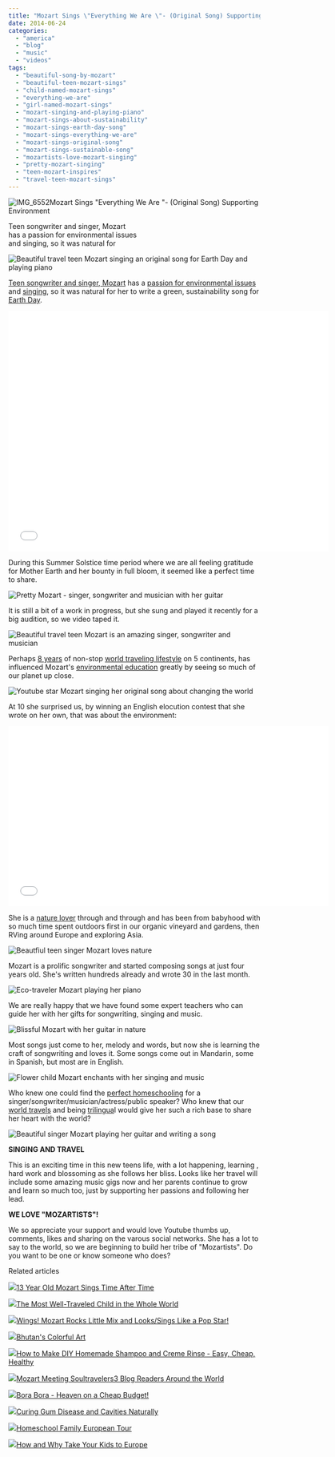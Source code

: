 ```yaml
---
title: "Mozart Sings \"Everything We Are \"- (Original Song) Supporting Environment"
date: 2014-06-24
categories: 
  - "america"
  - "blog"
  - "music"
  - "videos"
tags: 
  - "beautiful-song-by-mozart"
  - "beautiful-teen-mozart-sings"
  - "child-named-mozart-sings"
  - "everything-we-are"
  - "girl-named-mozart-sings"
  - "mozart-singing-and-playing-piano"
  - "mozart-sings-about-sustainability"
  - "mozart-sings-earth-day-song"
  - "mozart-sings-everything-we-are"
  - "mozart-sings-original-song"
  - "mozart-sings-sustainable-song"
  - "mozartists-love-mozart-singing"
  - "pretty-mozart-singing"
  - "teen-mozart-inspires"
  - "travel-teen-mozart-sings"
---
```


![IMG_6552](https://pub-ac94b3f306b24c0dba4238943c97f2e1.r2.dev/6a00e5502a9507883301a511d2ffb9970c.jpg)Mozart Sings "Everything We Are "- 
(Original Song) Supporting Environment  
  
Teen songwriter and singer, Mozart  
has a passion for environmental issues  
and singing, so it was natural for

<!--more-->  
![Beautiful travel teen Mozart singing an original song for Earth Day and playing piano](https://pub-ac94b3f306b24c0dba4238943c97f2e1.r2.dev/6a00e5502a9507883301a3fd243c10970b.png)  
  
[Teen songwriter and singer, Mozart](http://soultravelers3new.local/2014/03/mozart-beautiful-teen-singer-songwriter-musician.html "teen singer and songwriter pretty Mozart") has a [passion for environmental issues](http://soultravelers3new.local/2012/04/environmental-education-world-school-kid.html "environmental education") and [singing](http://soultravelers3new.local/2013/09/tween-is-a-talented-singer-songwriter.html "Mozart is a talented singer and songwriting girl"), so it was natural for her to write a green, sustainability song for [Earth Day](http://soultravelers3new.local/2009/04/family-travel-photohappy-earth-day.html "Earth Day celebration").  
  

<iframe allowfullscreen src="//www.youtube.com/embed/Jr5TNH_YF6M?rel=0" frameborder="0" height="480" width="640"></iframe>

  
  
During this Summer Solstice time period where we are all feeling gratitude for Mother Earth and her bounty in full bloom, it seemed like a perfect time to share.  
  
![Pretty Mozart - singer, songwriter and musician with her guitar](https://pub-ac94b3f306b24c0dba4238943c97f2e1.r2.dev/6a00e5502a9507883301a511d3bd6f970c.png)  
  
  
It is still a bit of a work in progress, but she sung and played it recently for a big audition, so we video taped it.  
  
![Beautiful travel teen Mozart is an amazing singer, songwriter and musician](https://pub-ac94b3f306b24c0dba4238943c97f2e1.r2.dev/6a00e5502a9507883301a3fd243c55970b.png)  
  
  
Perhaps [8 years](http://soultravelers3new.local/2013/09/why-travel-with-kids-kid-traveling-the-world-for-8-years-tells.html "kid traveling world for 8 years!") of non-stop [world traveling lifestyle](http://soultravelers3new.local/2012/01/amazing-family-world-tour.html "world traveling lifestyle") on 5 continents, has influenced Mozart's [environmental education](http://soultravelers3new.local/2011/04/earth-day-song-solo-and-1st-place.html "earth day song, solo and first place for environmental education") greatly by seeing so much of our planet up close.  
  
![Youtube star Mozart singing her original song about changing the world ](https://pub-ac94b3f306b24c0dba4238943c97f2e1.r2.dev/6a00e5502a9507883301a73ddf0585970d.png)  
  
  
At 10 she surprised us, by winning an English elocution contest that she wrote on her own, that was about the environment:  
  

<iframe allowfullscreen src="//www.youtube.com/embed/HW-C2PGehYc?rel=0" frameborder="0" height="360" width="640"></iframe>

  
  
She is a [nature lover](http://soultravelers3new.local/2011/07/beautiful-butterfly-flowers-and-family-travel.html "nature lover") through and through and has been from babyhood with so much time spent outdoors first in our organic vineyard and gardens, then RVing around Europe and exploring Asia.  
  
![Beautfiul teen singer Mozart loves nature](https://pub-ac94b3f306b24c0dba4238943c97f2e1.r2.dev/6a00e5502a9507883301a73ddf0c2c970d.png)  
  
Mozart is a prolific songwriter and started composing songs at just four years old. She's written hundreds already and wrote 30 in the last month.  
  
![Eco-traveler  Mozart playing her piano](https://pub-ac94b3f306b24c0dba4238943c97f2e1.r2.dev/6a00e5502a9507883301a511d3c476970c.png)  
  
We are really happy that we have found some expert teachers who can guide her with her gifts for songwriting, singing and music.  
  
![Blissful Mozart with her guitar in nature ](https://pub-ac94b3f306b24c0dba4238943c97f2e1.r2.dev/6a00e5502a9507883301a73ddf0c52970d.png)  
  
Most songs just come to her, melody and words, but now she is learning the craft of songwriting and loves it. Some songs come out in Mandarin, some in Spanish, but most are in English.  
  
![Flower child Mozart enchants with her singing and music](https://pub-ac94b3f306b24c0dba4238943c97f2e1.r2.dev/6a00e5502a9507883301a73ddf06c0970d.png)  
  
Who knew one could find the [perfect homeschooling](http://soultravelers3new.local/2013/07/homeschool-high-school-and-world-travel.html "homeschooling high school") for a singer/songwriter/musician/actress/public speaker? Who knew that our [world travels](http://soultravelers3new.local/2009/04/how-to-travel-the-world-as-a-digital-nomad-family.html "world travels") and being [trilingua](http://soultravelers3new.local/2012/11/multilingual-learning-reading-in-3-languages.html "reading in 3 languages - trilingual")l would give her such a rich base to share her heart with the world?  
  
![Beautiful singer Mozart playing her guitar and writing a song](https://pub-ac94b3f306b24c0dba4238943c97f2e1.r2.dev/6a00e5502a9507883301a73ddf0869970d.png)  
  
**SINGING AND TRAVEL**  
  
This is an exciting time in this new teens life, with a lot happening, learning , hard work and blossoming as she follows her bliss. Looks like her travel will include some amazing music gigs now and her parents continue to grow and learn so much too, just by supporting her passions and following her lead.  
  
**WE LOVE "MOZARTISTS"!**  
  
We so appreciate your support and would love Youtube thumbs up, comments, likes and sharing on the varous social networks. She has a lot to say to the world, so we are beginning to build her tribe of "Mozartists". Do you want to be one or know someone who does?

Related articles

[![](http://i.zemanta.com/261038051_80_80.jpg)](http://soultravelers3new.local/2014/03/13-year-old-mozart-sings-time-after-time.html)[13 Year Old Mozart Sings Time After Time](http://soultravelers3new.local/2014/03/13-year-old-mozart-sings-time-after-time.html)

[![](http://i.zemanta.com/207027430_80_80.jpg)](http://soultravelers3new.local/2013/09/the-most-well-traveled-child-in-the-whole-world.html)[The Most Well-Traveled Child in the Whole World](http://soultravelers3new.local/2013/09/the-most-well-traveled-child-in-the-whole-world.html)

[![](http://i.zemanta.com/276672350_80_80.jpg)](http://soultravelers3new.local/2014/06/wings-mozart-rocks-little-mix-and-lookssings-like-a-pop-star.html)[Wings! Mozart Rocks Little Mix and Looks/Sings Like a Pop Star!](http://soultravelers3new.local/2014/06/wings-mozart-rocks-little-mix-and-lookssings-like-a-pop-star.html)

[![](http://i.zemanta.com/93117408_80_80.jpg)](http://soultravelers3new.local/2012/06/bhutans-colorful-art.html)[Bhutan's Colorful Art](http://soultravelers3new.local/2012/06/bhutans-colorful-art.html)

[![](http://i.zemanta.com/114817233_80_80.jpg)](http://soultravelers3new.local/2012/09/how-to-make-diy-homemade-shampoo-and-creme-rinse-easy-cheap-healthy.html)[How to Make DIY Homemade Shampoo and Creme Rinse - Easy, Cheap, Healthy](http://soultravelers3new.local/2012/09/how-to-make-diy-homemade-shampoo-and-creme-rinse-easy-cheap-healthy.html)

[![](http://i.zemanta.com/239455677_80_80.jpg)](http://soultravelers3new.local/2014/01/mozart-meeting-soultravelers3-blog-readers-around-the-world.html)[Mozart Meeting Soultravelers3 Blog Readers Around the World](http://soultravelers3new.local/2014/01/mozart-meeting-soultravelers3-blog-readers-around-the-world.html)

[![](http://i.zemanta.com/92363554_80_80.jpg)](http://soultravelers3new.local/2012/06/bora-bora-heaven-on-a-cheap-budget.html)[Bora Bora - Heaven on a Cheap Budget!](http://soultravelers3new.local/2012/06/bora-bora-heaven-on-a-cheap-budget.html)

[![](http://i.zemanta.com/154024597_80_80.jpg)](http://soultravelers3new.local/2013/03/curing-gum-disease-and-cavities-naturally.html)[Curing Gum Disease and Cavities Naturally](http://soultravelers3new.local/2013/03/curing-gum-disease-and-cavities-naturally.html)

[![](http://i.zemanta.com/253943088_80_80.jpg)](http://soultravelers3new.local/2014/03/homeschool-family-european-tour.html)[Homeschool Family European Tour](http://soultravelers3new.local/2014/03/homeschool-family-european-tour.html)

[![](http://i.zemanta.com/273206581_80_80.jpg)](http://soultravelers3new.local/2014/05/how-and-why-take-your-kids-to-europe.html)[How and Why Take Your Kids to Europe](http://soultravelers3new.local/2014/05/how-and-why-take-your-kids-to-europe.html)

